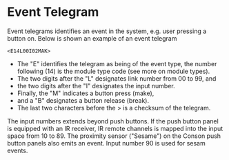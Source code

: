 # Event Telegram

Event telegrams identifies an event in the system, e.g. user pressing a button on. Below is shown an
example of an event telegram
```
<E14L00I02MAK>
```
- The "E" identifies the telegram as being of the event type, the number following (14) is the module type
code (see more on module types). 
- The two digits after the "L" designates link number from 00 to 99, and
- the two digits after the "I" designates the input number. 
- Finally, the "M" indicates a button press (make), 
- and a "B" designates a button release (break). 
- The last two characters before the > is a checksum of the telegram.

The input numbers extends beyond push buttons. If the push button panel is equipped with an IR
receiver, IR remote channels is mapped into the input space from 10 to 89.
The proximity sensor ("Sesame") on the Conson push button panels also emits an event. Input number
90 is used for sesam events.